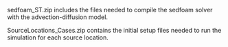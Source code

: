 sedfoam_ST.zip includes the files needed to compile the sedfoam solver with the advection-diffusion model.

SourceLocations_Cases.zip contains the initial setup files needed to run the simulation for each source location. 
